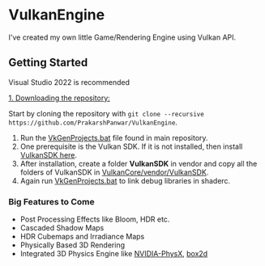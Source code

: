 # VulkanEngine

I've created my own little Game/Rendering Engine using Vulkan API.

## Getting Started
Visual Studio 2022 is recommended

<ins>1. Downloading the repository:</ins>

Start by cloning the repository with `git clone --recursive https://github.com/PrakarshPanwar/VulkanEngine`.

1. Run the [VkGenProjects.bat](https://github.com/PrakarshPanwar/VulkanEngine/blob/master/VkGenProjects.bat) file found in main repository.
2. One prerequisite is the Vulkan SDK. If it is not installed, then install [VulkanSDK here](https://vulkan.lunarg.com/).
3. After installation, create a folder **VulkanSDK** in vendor and copy all the folders of VulkanSDK in [VulkanCore/vendor/VulkanSDK](https://github.com/PrakarshPanwar/VulkanEngine/tree/master/VulkanCore/vendor).
4. Again run [VkGenProjects.bat](https://github.com/PrakarshPanwar/VulkanEngine/blob/master/VkGenProjects.bat) to link debug libraries in shaderc.

### Big Features to Come

- Post Processing Effects like Bloom, HDR etc.
- Cascaded Shadow Maps
- HDR Cubemaps and Irradiance Maps
- Physically Based 3D Rendering
- Integrated 3D Physics Engine like [NVIDIA-PhysX](https://github.com/NVIDIAGameWorks/PhysX-3.4), [box2d](https://github.com/erincatto/box2d)